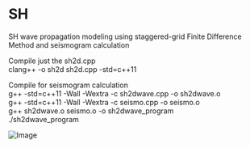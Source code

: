 # SH
SH wave propagation modeling using staggered-grid Finite Difference Method and seismogram calculation

Compile just the sh2d.cpp\
clang++ -o sh2d sh2d.cpp -std=c++11 

Compile for seismogram calculation\
g++ -std=c++11 -Wall -Wextra -c sh2dwave.cpp -o sh2dwave.o \
g++ -std=c++11 -Wall -Wextra -c seismo.cpp -o seismo.o \
g++ sh2dwave.o seismo.o -o sh2dwave_program \
./sh2dwave_program


![Image](https://github.com/user-attachments/assets/2067a9c0-05d4-439a-8ce8-39fef89e145e)
